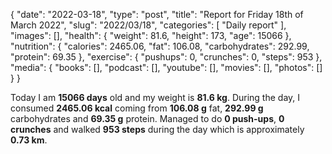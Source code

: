 {
    "date": "2022-03-18",
    "type": "post",
    "title": "Report for Friday 18th of March 2022",
    "slug": "2022\/03\/18",
    "categories": [
        "Daily report"
    ],
    "images": [],
    "health": {
        "weight": 81.6,
        "height": 173,
        "age": 15066
    },
    "nutrition": {
        "calories": 2465.06,
        "fat": 106.08,
        "carbohydrates": 292.99,
        "protein": 69.35
    },
    "exercise": {
        "pushups": 0,
        "crunches": 0,
        "steps": 953
    },
    "media": {
        "books": [],
        "podcast": [],
        "youtube": [],
        "movies": [],
        "photos": []
    }
}

Today I am <strong>15066 days</strong> old and my weight is <strong>81.6 kg</strong>. During the day, I consumed <strong>2465.06 kcal</strong> coming from <strong>106.08 g</strong> fat, <strong>292.99 g</strong> carbohydrates and <strong>69.35 g</strong> protein. Managed to do <strong>0 push-ups</strong>, <strong>0 crunches</strong> and walked <strong>953 steps</strong> during the day which is approximately <strong>0.73 km</strong>.